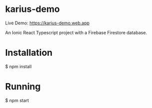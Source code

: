 # karius-demo

Live Demo: https://karius-demo.web.app

An Ionic React Typescript project with a Firebase Firestore database.

# Installation

\$ npm install

# Running

\$ npm start
